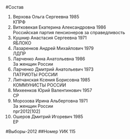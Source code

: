 #Состав
1. Верхова Ольга Сергеевна 1985   
    КПРФ
2. Витковекая Екатерина Александровна 1986   
    Российская партия пенсионеров за справедливость
3. Кушнир Анастасия Сергеевна 1971   
    ЯБЛОКО
4. Лазаренков Андрей Михайлович 1979   
    ЛДПР
5. Ларченко Анна Анатольевна 1986   
    За женщин России
6. Ларченко Дмитрий Анатольевич 1973   
    ПАТРИОТЫ РОССИИ
7. Липчанская Ксения Борисовна 1985   
    КОММУНИСТЫ РОССИИ
8. Михеенков Юрий Валентинович 1957   
    СР
9. Морозова Ирина Альбертовна 1971   
    За женщин России  
    прг2012[102]
10. Ошеров Дмитрий Игоревич 1985   
    ЕР

#Выборы-2012
##Номер УИК
115